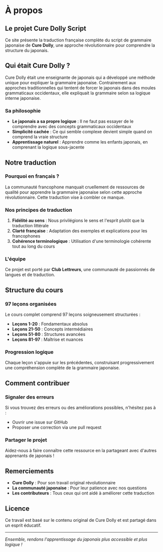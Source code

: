 # À propos

## Le projet Cure Dolly Script

Ce site présente la traduction française complète du script de grammaire japonaise de **Cure Dolly**, une approche révolutionnaire pour comprendre la structure du japonais.

## Qui était Cure Dolly ?

Cure Dolly était une enseignante de japonais qui a développé une méthode unique pour expliquer la grammaire japonaise. Contrairement aux approches traditionnelles qui tentent de forcer le japonais dans des moules grammaticaux occidentaux, elle expliquait la grammaire selon sa logique interne japonaise.

### Sa philosophie

- **Le japonais a sa propre logique** : Il ne faut pas essayer de le comprendre avec des concepts grammaticaux occidentaux
- **Simplicité cachée** : Ce qui semble complexe devient simple quand on comprend la vraie structure
- **Apprentissage naturel** : Apprendre comme les enfants japonais, en comprenant la logique sous-jacente

## Notre traduction

### Pourquoi en français ?

La communauté francophone manquait cruellement de ressources de qualité pour apprendre la grammaire japonaise selon cette approche révolutionnaire. Cette traduction vise à combler ce manque.

### Nos principes de traduction

1. **Fidélité au sens** : Nous privilégions le sens et l'esprit plutôt que la traduction littérale
2. **Clarté française** : Adaptation des exemples et explications pour les francophones
3. **Cohérence terminologique** : Utilisation d'une terminologie cohérente tout au long du cours

### L'équipe

Ce projet est porté par **Club Lettreurs**, une communauté de passionnés de langues et de traduction.

## Structure du cours

### 97 leçons organisées

Le cours complet comprend 97 leçons soigneusement structurées :

- **Leçons 1-20** : Fondamentaux absolus
- **Leçons 21-50** : Concepts intermédiaires
- **Leçons 51-80** : Structures avancées
- **Leçons 81-97** : Maîtrise et nuances

### Progression logique

Chaque leçon s'appuie sur les précédentes, construisant progressivement une compréhension complète de la grammaire japonaise.

## Comment contribuer

### Signaler des erreurs

Si vous trouvez des erreurs ou des améliorations possibles, n'hésitez pas à :
- Ouvrir une issue sur GitHub
- Proposer une correction via une pull request

### Partager le projet

Aidez-nous à faire connaître cette ressource en la partageant avec d'autres apprenants de japonais !

## Remerciements

- **Cure Dolly** : Pour son travail original révolutionnaire
- **La communauté japonaise** : Pour leur patience avec nos questions
- **Les contributeurs** : Tous ceux qui ont aidé à améliorer cette traduction

## Licence

Ce travail est basé sur le contenu original de Cure Dolly et est partagé dans un esprit éducatif. 

---

*Ensemble, rendons l'apprentissage du japonais plus accessible et plus logique !*
